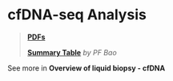 # cfDNA-seq Analysis

> [**PDFs**](https://cloud.tsinghua.edu.cn/d/07d2b19d6b284ebea5ea/?p=%2F1.%20Precision%20Medicine\&mode=list)
>
> [**Summary Table**](https://docs.qq.com/sheet/DT0RCdEt0V3pQeVRj) _by PF Bao_

See more in **Overview of liquid biopsy - cfDNA**

##






